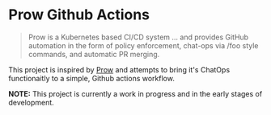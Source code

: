 # Prow Github Actions

> Prow is a Kubernetes based CI/CD system ... and provides GitHub automation in the form of policy enforcement, chat-ops via /foo style commands, and automatic PR merging.

This project is inspired by [Prow](https://github.com/kubernetes/test-infra/tree/master/prow) and attempts to bring it's ChatOps functionaitly to a simple, Github actions workflow. 

**NOTE:** This project is currently a work in progress and in the early stages of development.
